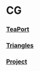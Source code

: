 # CG

### <a href="https://github.com/TheJunhan/CG/tree/TeaPort">TeaPort</a>
### <a href="https://github.com/TheJunhan/CG/tree/HomeWork2">Triangles</a>
### <a href="https://github.com/TheJunhan/CG/tree/Lathe">Project</a>
